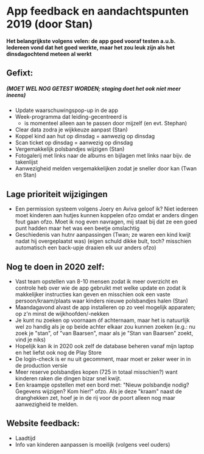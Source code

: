 # App feedback en aandachtspunten 2019 (door Stan)
**Het belangrijkste volgens velen: de app goed vooraf testen a.u.b. Iedereen vond dat het goed werkte, maar het zou leuk zijn als het dinsdagochtend meteen al werkt**
## Gefixt:
##### (MOET WEL NOG GETEST WORDEN; staging doet het ook niet meer ineens)
- Update waarschuwingspop-up in de app
- Week-programma dat leiding-gecentreerd is 
    - is momenteel alleen aan te passen door mijzelf (en evt. Stephan)
- Clear data zodra je wijkkeuze aanpast (Stan)
- Koppel kind aan hut op dinsdag = aanwezig op dinsdag
- Scan ticket op dinsdag = aanwezig op dinsdag
- Vergemakkelijk polsbandjes wijzigen (Stan)
- Fotogalerij met links naar de albums en bijlagen met links naar bijv. de takenlijst
- Aanwezigheid melden vergemakkelijken zodat je sneller door kan (Twan en Stan)


## Lage prioriteit wijzigingen
- Een permission systeem volgens Joery en Aviva geloof ik? Niet iedereen moet kinderen aan hutjes kunnen koppelen ofzo omdat er anders dingen fout gaan ofzo. Moet ik nog even navragen, mij staat bij dat ze een goed punt hadden maar het was een beetje omslachtig
- Geschiedenis van hutnr aanpassingen (Twan; ze waren een kind kwijt nadat hij overgeplaatst was) (eigen schuld dikke bult, toch? misschien automatisch een back-upje draaien elk uur anders ofzo)


## Nog te doen in 2020 zelf:
- Vast team opstellen van 8-10 mensen zodat ik meer overzicht en controle heb over wie de app gebruikt met welke update en zodat ik makkelijker instructies kan geven en misschien ook een vaste persoon/kraam/plaats waar kinders nieuwe polsbandjes halen (Stan)
- Maandagavond alvast de app installeren op zo veel mogelijk apparaten; op z'n minst de wijkhoofden/-nekken
- Je kunt nu zoeken op voornaam óf achternaam, maar het is natuurlijk wel zo handig als je op beide achter elkaar zou kunnen zoeken (e.g.: nu zoek je "stan", of "van Baarsen", maar als je "Stan van Baarsen" zoekt, vind je niks)
- Hopelijk kan ik in 2020 ook zelf de database beheren vanaf mijn laptop en het liefst ook nog de Play Store
- De login-check is er nu uit gecomment, maar moet er zeker weer in in de production versie
- Meer reserve polsbandjes kopen (725 in totaal misschien?) want kinderen raken die dingen bizar snel kwijt.
- Een kraampje opstellen met een bord met: "Nieuw polsbandje nodig? Gegevens wijzigen? Kom hier!" ofzo. Als je deze "kraam" naast de dranghekken zet, hoef je in de rij voor de poort alleen nog maar aanwezigheid te melden. 

## Website feedback:
- Laadtijd
- Info van kinderen aanpassen is moeilijk (volgens veel ouders)
